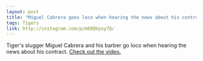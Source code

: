```yaml
---
layout: post
title: "Miguel Cabrera goes loco when hearing the news about his contract (with video)"
tags: Tigers
link: http://instagram.com/p/mEDQUyoy7Q/
---
```


Tiger's slugger Miguel Cabrera and his barber go loco when hearing the news about his contract.  [Check out the video.](http://instagram.com/p/mEDQUyoy7Q/)
